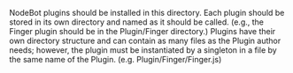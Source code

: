 NodeBot plugins should be installed in this directory. Each plugin should be stored in its
own directory and named as it should be called. (e.g., the Finger plugin should be in the
Plugin/Finger directory.)  Plugins have their own directory structure and can contain as
many files as the Plugin author needs; however, the plugin must be instantiated by a
singleton in a file by the same name of the Plugin.  (e.g. Plugin/Finger/Finger.js)